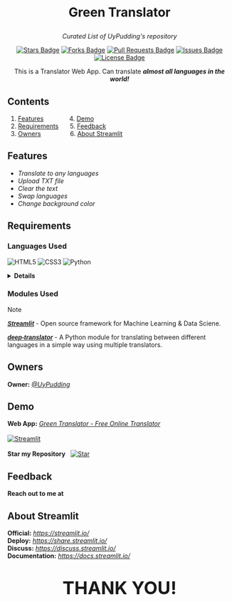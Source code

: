 # <p align='center'>Green Translator</p>
_<p align='center'>Curated List of UyPudding's repository</p>_
<p>
<div align='center'>
<a href="https://github.com/UyPudding/Green-Translator/"><img src="https://img.shields.io/github/stars/UyPudding/Green-Translator" alt="Stars Badge"/></a>
<a href="https://github.com/UyPudding/Green-Translator/network/members"><img src="https://img.shields.io/github/forks/UyPudding/Green-Translator" alt="Forks Badge"/></a>
<a href="https://github.com/UyPudding/Green-Translator/discussions"><img src="https://img.shields.io/github/discussions/UyPudding/Green-Translator?color=3EDC07" alt="Pull Requests Badge"/></a>
<a href="https://github.com/UyPudding/Green-Translator/issues"><img src="https://img.shields.io/github/issues/UyPudding/Green-Translator?color=3EDC07" alt="Issues Badge"/></a>
<a href="https://github.com/UyPudding/Green-Translator/blob/main/LICENSE.md"><img src="https://img.shields.io/github/license/UyPudding/Green-Translator?color=3EDC07" alt="License Badge"/></a>
</div></p>


<div align='center'>This is a Translator Web App. Can translate <b><i>almost all languages in the world!</b></i></div>

## Contents
1. [Features](#features) &emsp; &emsp; &emsp; 4. [Demo](#demo)<br>
2. [Requirements](#requirements) &emsp;&nbsp; 5. [Feedback](#feedback)<br>
3. [Owners](#owners) &emsp; &emsp; &emsp; &nbsp; 6. [About Streamlit](#about-streamlit) 
## Features
+ <i>Translate to any languages
+ Upload TXT file
+ Clear the text
+ Swap languages
+ Change background color</i>
## Requirements
### Languages Used
![HTML5](https://img.shields.io/badge/HTML5-E34F26?style=for-the-badge&logo=html5&logoColor=white) ![CSS3](https://img.shields.io/badge/CSS3-1572B6?style=for-the-badge&logo=css3&logoColor=white) ![Python](https://img.shields.io/badge/python-3670A0?style=for-the-badge&logo=python&logoColor=ffdd54)
<details>
<summary><b>Details</b></summary>
<pre>
<b>• HTML</b> & <b>Python</b>: <a href='https://github.com/uypudding/green-translator/blob/main/Language_Translator.py'><i>Language_Translator.py</i></a>
<b>• CSS</b>: <a href='https://github.com/UyPudding/Green-Translator/blob/main/style.css'><i>style.css</i></a>
</pre>
</details>

### Modules Used
> [!NOTE]
> 
> <span style='color:#1da9e2;font-family:sans-serif'>[_**Streamlit**_](https://pypi.org/project/streamlit/)</span> - Open source framework for Machine Learning & Data Sciene.
>
><span style='font-family:sans-serif'>[_**deep-translator**_](https://pypi.org/project/deep-translator/)</span> - A Python module for translating between different languages in a simple way using multiple translators.

## Owners
**Owner:** [_@UyPudding_](https://github.com/UyPudding)


## Demo
**Web App:** [*Green Translator - Free Online Translator*](https://green-translator.streamlit.app/)<br><br>
[![Streamlit](https://img.shields.io/badge/Made%20with%20-Streamlit-red)](https://streamlit.io/)<br><br>
**Star my Repository** &nbsp; [![Star](https://img.shields.io/github/stars/UyPudding/Green-Translator.svg?logo=github&style=social)](https://gitHub.com/UyPudding/Green-Translator)

## Feedback
**Reach out to me at** 

## About Streamlit
**Official:**  _<https://streamlit.io/>_<br>
**Deploy:**  _<https://share.streamlit.io/>_<br>
**Discuss:**  _<https://discuss.streamlit.io/>_<br>
**Documentation:** _<https://docs.streamlit.io/>_

# **<div align='center'><span style='font-size:40px;'>THANK YOU!</span></div>**
